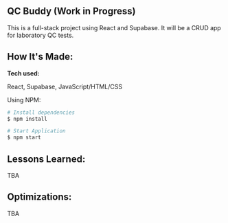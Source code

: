## QC Buddy (Work in Progress)

This is a full-stack project using React and Supabase. It will be a CRUD app for laboratory QC tests.

 <!-- <tr>
    <td width="100%"  style="align:center;" valign="top">
            <img src="https://github.com/ubemacapuno/images-for-github-readme/blob/main/tortoise-tea-house-site.jpg?raw=true" width="100%"  alt="Tortoise Tea House website."/>
    </td>
  </tr> -->

## How It's Made:

**Tech used:** 

React, Supabase, JavaScript/HTML/CSS

Using NPM:

```bash
# Install dependencies
$ npm install

# Start Application
$ npm start
```

## Lessons Learned:
TBA

## Optimizations:
TBA